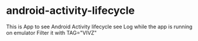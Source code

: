 # android-activity-lifecycle
This is App to see Android Activity lifecycle see Log while the app is running on emulator Filter it with TAG="VIVZ"

